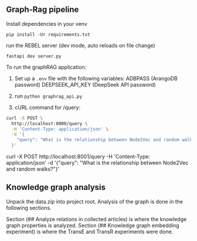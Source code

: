 ## Graph-Rag pipeline

Install dependencies in your venv
```
pip install -Ur requirements.txt
```

run the REBEL server (dev mode, auto reloads on file change)
```
fastapi dev server.py
```

To run the graphRAG application:
1. Set up a `.env` file with the following variables:
ADBPASS (ArangoDB password)
DEEPSEEK_API_KEY (DeepSeek API password)

2. run `python graphrag_api.py`

3. cURL command for /query:
```bash
curl -X POST \
  http://localhost:8000/query \
  -H 'Content-Type: application/json' \
  -d '{
    "query": "What is the relationship between Node2Vec and random walks?"
  }'
```

curl -X POST http://localhost:8001/query -H 'Content-Type: application/json' -d '{"query": "What is the relationship between Node2Vec and random walks?"}'

## Knowledge graph analysis

Unpack the data.zip into project root. Analysis of the graph is done in the following sections.


Section (## Analyze relations in collected articles) is where the knowledge graph properties is analyzed.
Section (## Knowledge graph embedding experiment) is where the TransE and TransR experiments were done.
